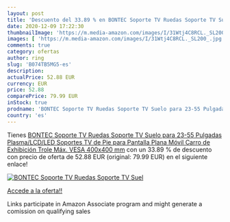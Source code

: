 ```yaml
---
layout: post
title: 'Descuento del 33.89 % en BONTEC Soporte TV Ruedas Soporte TV Suel'
date: 2020-12-09 17:22:30
thumbnailImage: 'https://m.media-amazon.com/images/I/31Wtj4C8RCL._SL200_.jpg'
images: [ 'https://m.media-amazon.com/images/I/31Wtj4C8RCL._SL200_.jpg' ]
comments: true
category: ofertas
author: ring
slug: 'B074TB5MG5-es'
description:
actualPrice: 52.88 EUR
currency: EUR
price: 52.88
comparePrice: 79.99 EUR
inStock: true
prodname: 'BONTEC Soporte TV Ruedas Soporte TV Suelo para 23-55 Pulgadas Plasma/LCD/LED Soportes TV de Pie para Pantalla Plana Móvil Carro de Exhibición Trole  Máx. VESA 400x400 mm'
country: 'es'
---
```


Tienes [BONTEC Soporte TV Ruedas Soporte TV Suelo para 23-55 Pulgadas Plasma/LCD/LED Soportes TV de Pie para Pantalla Plana Móvil Carro de Exhibición Trole  Máx. VESA 400x400 mm](https://www.amazon.es/dp/B074TB5MG5/?tag=tolees-21) con un 33.89 % de descuento con precio de oferta de 52.88 EUR (original: 79.99 EUR) en el siguiente enlace!

[![BONTEC Soporte TV Ruedas Soporte TV Suel](https://m.media-amazon.com/images/I/31Wtj4C8RCL._SL200_.jpg)](https://www.amazon.es/dp/B074TB5MG5/?tag=tolees-21)

[Accede a la oferta!!](https://www.amazon.es/dp/B074TB5MG5/?tag=tolees-21)

Links participate in Amazon Associate program and might generate a comission on qualifying sales


